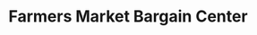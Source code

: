 ---
title: "Farmers Market Bargain Center"
url: /quezon-city/farmers-market-bargain-center/
shop: Einkaufszentrum
---